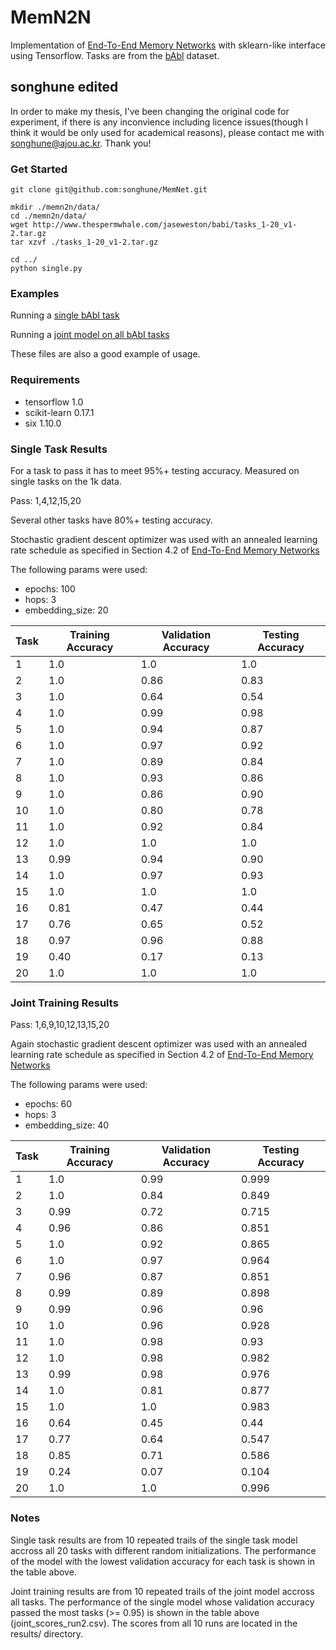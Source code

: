 # MemN2N

Implementation of [End-To-End Memory Networks](http://arxiv.org/abs/1503.08895) with sklearn-like interface using Tensorflow. Tasks are from the [bAbl](http://arxiv.org/abs/1502.05698) dataset.

## songhune edited

In order to make my thesis, I've been changing the original code for experiment, if there is any inconvience including licence issues(though I think it would be only used for academical reasons), please contact me with songhune@ajou.ac.kr. Thank you!

### Get Started

```
git clone git@github.com:songhune/MemNet.git

mkdir ./memn2n/data/
cd ./memn2n/data/
wget http://www.thespermwhale.com/jaseweston/babi/tasks_1-20_v1-2.tar.gz
tar xzvf ./tasks_1-20_v1-2.tar.gz

cd ../
python single.py
```

### Examples

Running a [single bAbI task](./single.py)

Running a [joint model on all bAbI tasks](./joint.py)

These files are also a good example of usage.

### Requirements

* tensorflow 1.0
* scikit-learn 0.17.1
* six 1.10.0

### Single Task Results

For a task to pass it has to meet 95%+ testing accuracy. Measured on single tasks on the 1k data.

Pass: 1,4,12,15,20

Several other tasks have 80%+ testing accuracy.

Stochastic gradient descent optimizer was used with an annealed learning rate schedule as specified in Section 4.2 of [End-To-End Memory Networks](http://arxiv.org/abs/1503.08895)

The following params were used:
  * epochs: 100
  * hops: 3
  * embedding_size: 20

Task  |  Training Accuracy  |  Validation Accuracy  |  Testing Accuracy
------|---------------------|-----------------------|------------------
1     |  1.0                |  1.0                  |  1.0
2     |  1.0                |  0.86                 |  0.83
3     |  1.0                |  0.64                 |  0.54
4     |  1.0                |  0.99                 |  0.98
5     |  1.0                |  0.94                 |  0.87
6     |  1.0                |  0.97                 |  0.92
7     |  1.0                |  0.89                 |  0.84
8     |  1.0                |  0.93                 |  0.86
9     |  1.0                |  0.86                 |  0.90
10    |  1.0                |  0.80                 |  0.78
11    |  1.0                |  0.92                 |  0.84
12    |  1.0                |  1.0                  |  1.0
13    |  0.99               |  0.94                 |  0.90
14    |  1.0                |  0.97                 |  0.93
15    |  1.0                |  1.0                  |  1.0
16    |  0.81               |  0.47                 |  0.44
17    |  0.76               |  0.65                 |  0.52
18    |  0.97               |  0.96                 |  0.88
19    |  0.40               |  0.17                 |  0.13
20    |  1.0                |  1.0                  |  1.0


### Joint Training Results

Pass: 1,6,9,10,12,13,15,20

Again stochastic gradient descent optimizer was used with an annealed learning rate schedule as specified in Section 4.2 of [End-To-End Memory Networks](http://arxiv.org/abs/1503.08895)

The following params were used:
  * epochs: 60
  * hops: 3
  * embedding_size: 40

Task  | Training Accuracy | Validation Accuracy |  Testing Accuracy
------|-------------------|---------------------|------------------- 
1     | 1.0               | 0.99                | 0.999
2     | 1.0               | 0.84                | 0.849
3     | 0.99              | 0.72                | 0.715
4     | 0.96              | 0.86                | 0.851
5     | 1.0               | 0.92                | 0.865
6     | 1.0               | 0.97                | 0.964
7     | 0.96              | 0.87                | 0.851
8     | 0.99              | 0.89                | 0.898
9     | 0.99              | 0.96                | 0.96
10    | 1.0               | 0.96                | 0.928
11    | 1.0               | 0.98                | 0.93
12    | 1.0               | 0.98                | 0.982
13    | 0.99              | 0.98                | 0.976
14    | 1.0               | 0.81                | 0.877
15    | 1.0               | 1.0                 | 0.983
16    | 0.64              | 0.45                | 0.44
17    | 0.77              | 0.64                | 0.547
18    | 0.85              | 0.71                | 0.586
19    | 0.24              | 0.07                | 0.104
20    | 1.0               | 1.0                 | 0.996



### Notes

Single task results are from 10 repeated trails of the single task model accross all 20 tasks with different random initializations. The performance of the model with the lowest validation accuracy for each task is shown in the table above.

Joint training results are from 10 repeated trails of the joint model accross all tasks. The performance of the single model whose validation accuracy passed the most tasks (>= 0.95) is shown in the table above (joint_scores_run2.csv). The scores from all 10 runs are located in the results/ directory.

